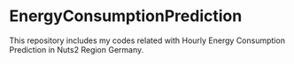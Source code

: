 # EnergyConsumptionPrediction
This repository includes my codes related with Hourly Energy Consumption Prediction in Nuts2 Region Germany.
